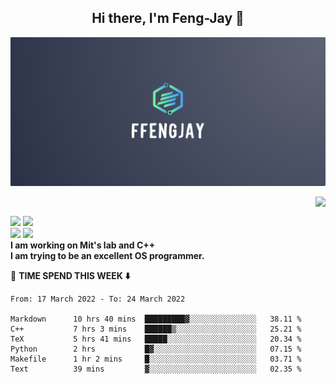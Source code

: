 <h2 align="center"> Hi there, I'm Feng-Jay 👋 </h2>  

![](https://github.com/Feng-Jay/DataStruct/blob/master/Image/1.png)  

<img align="right" src="https://github-readme-stats.vercel.app/api?username=Feng-Jay&show_icons=true&icon_color=CE1D2D&text_color=718096&bg_color=ffffff&hide_title=true" />


&emsp;

![](https://visitor-badge.glitch.me/badge?page_id=Feng-Jay.readme)
![](https://img.shields.io/badge/Concentrate-Cpp-blue)  
![](https://img.shields.io/badge/Rust-primer-orange)
![](https://img.shields.io/badge/Target-OS-9cf)  
**I am working on Mit's lab and C++**  
**I am trying to be an excellent OS programmer.**  


📘 **TIME SPEND THIS WEEK ⬇️**
<!--START_SECTION:waka-->

```text
From: 17 March 2022 - To: 24 March 2022

Markdown      10 hrs 40 mins  █████████▓░░░░░░░░░░░░░░░   38.11 %
C++           7 hrs 3 mins    ██████▒░░░░░░░░░░░░░░░░░░   25.21 %
TeX           5 hrs 41 mins   █████░░░░░░░░░░░░░░░░░░░░   20.34 %
Python        2 hrs           █▓░░░░░░░░░░░░░░░░░░░░░░░   07.15 %
Makefile      1 hr 2 mins     █░░░░░░░░░░░░░░░░░░░░░░░░   03.71 %
Text          39 mins         ▓░░░░░░░░░░░░░░░░░░░░░░░░   02.35 %
```

<!--END_SECTION:waka-->

